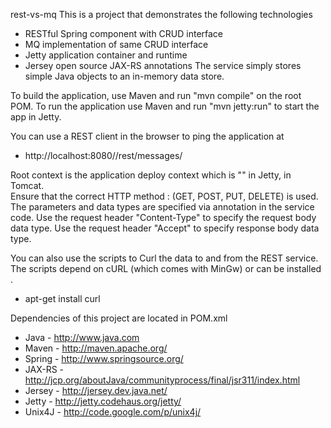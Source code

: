 rest-vs-mq
This is a project that demonstrates the following technologies
   - RESTful Spring component with CRUD interface
   - MQ implementation of same CRUD interface
   - Jetty application container and runtime
   - Jersey open source JAX-RS annotations
The service simply stores simple Java objects to an in-memory data store.

To build the application, use Maven and run "mvn compile" on the root POM.
To run the application use Maven and run "mvn jetty:run" to start the app in Jetty.

You can use a REST client in the browser to ping the application at
   - http://localhost:8080/<root-context>/rest/messages/

Root context is the application deploy context which is "" in Jetty, <appname> in Tomcat.   
Ensure that the correct HTTP method : (GET, POST, PUT, DELETE) is used.
The parameters and data types are specified via annotation in the service code.
Use the request header "Content-Type" to specify the request body data type.
Use the request header "Accept" to specify response body data type.

You can also use the scripts to Curl the data to and from the REST service.
The scripts depend on cURL (which comes with MinGw) or can be installed .
   - apt-get install curl

Dependencies of this project are located in POM.xml
   - Java - http://www.java.com
   - Maven - http://maven.apache.org/
   - Spring - http://www.springsource.org/
   - JAX-RS - http://jcp.org/aboutJava/communityprocess/final/jsr311/index.html
   - Jersey - http://jersey.dev.java.net/
   - Jetty - http://jetty.codehaus.org/jetty/
   - Unix4J - http://code.google.com/p/unix4j/
